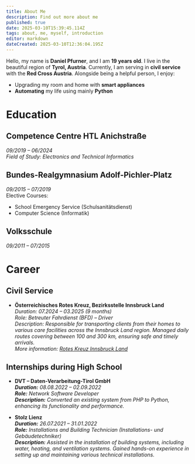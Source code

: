 ```yaml
---
title: About Me
description: Find out more about me
published: true
date: 2025-03-10T15:39:45.114Z
tags: about, me, myself, introduction
editor: markdown
dateCreated: 2025-03-10T12:36:04.195Z
---
```


Hello, my name is **Daniel Pfurner**, and I am **19 years old**. I live in the beautiful region of **Tyrol, Austria**. Currently, I am serving in **civil service** with the **Red Cross Austria**. Alongside being a helpful person, I enjoy:

- Upgrading my room and home with **smart appliances**  
- **Automating** my life using mainly **Python**

# Education

## **Competence Centre HTL Anichstraße**
*09/2019 – 06/2024*  
*Field of Study: Electronics and Technical Informatics*

## **Bundes-Realgymnasium Adolf-Pichler-Platz**
*09/2015 – 07/2019*  
Elective Courses:  
- School Emergency Service (Schulsanitätsdienst)
- Computer Science (Informatik)

## **Volksschule**
*09/2011 – 07/2015*

# Career

## **Civil Service**

- **Österreichisches Rotes Kreuz, Bezirksstelle Innsbruck Land**  
  *Duration: 07.2024 – 03.2025 (9 months)*  
  *Role: Betreuter Fahrdienst (BFD) – Driver*  
  *Description: Responsible for transporting clients from their homes to various care facilities across the Innsbruck Land region. Managed daily routes covering between 100 and 300 km, ensuring safe and timely arrivals.*  
  *More information: [Rotes Kreuz Innsbruck Land](https://www.roteskreuz.at/tirol/innsbruck-land/home)*

## **Internships during High School**

- **DVT – Daten-Verarbeitung-Tirol GmbH**  
  ***Duration:** 08.08.2022 – 02.09.2022*  
  ***Role:** Network Software Developer*  
  ***Description:** Converted an existing system from PHP to Python, enhancing its functionality and performance.*

- **Stolz Lienz**  
  ***Duration:** 26.07.2021 – 31.01.2022*  
  ***Role:** Installations and Building Technician (Installations- und Gebäudetechniker)*  
  ***Description:** Assisted in the installation of building systems, including water, heating, and ventilation systems. Gained hands-on experience in setting up and maintaining various technical installations.*
  